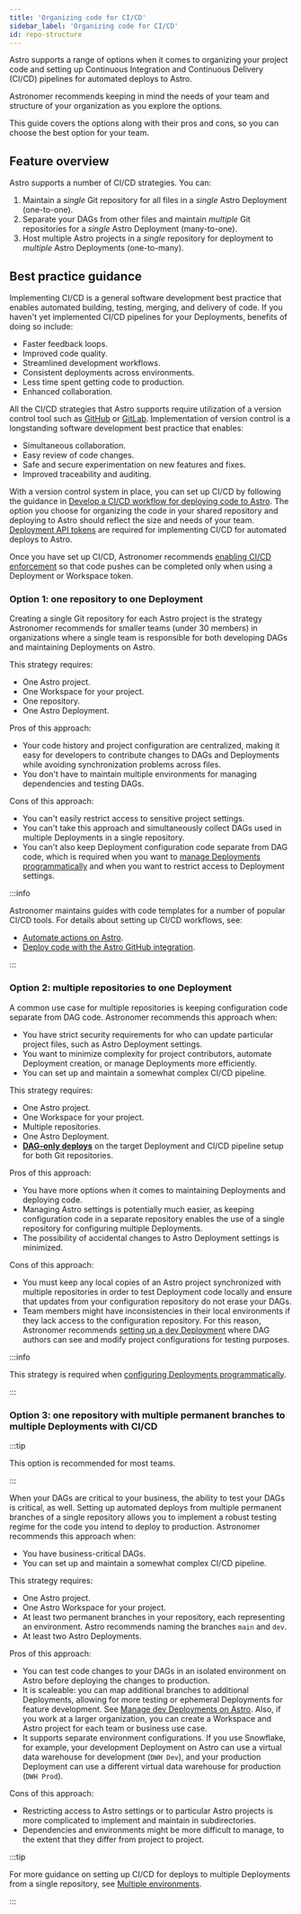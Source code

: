 ```yaml
---
title: 'Organizing code for CI/CD'
sidebar_label: 'Organizing code for CI/CD'
id: repo-structure
---
```


Astro supports a range of options when it comes to organizing your project code and setting up Continuous Integration and Continuous Delivery (CI/CD) pipelines for automated deploys to Astro. 

Astronomer recommends keeping in mind the needs of your team and structure of your organization as you explore the options.

This guide covers the options along with their pros and cons, so you can choose the best option for your team.

## Feature overview

Astro supports a number of CI/CD strategies. You can:
1. Maintain a *single* Git repository for all files in a *single* Astro Deployment (one-to-one).
2. Separate your DAGs from other files and maintain *multiple* Git repositories for a *single* Astro Deployment (many-to-one).
3. Host multiple Astro projects in a *single* repository for deployment to *multiple* Astro Deployments (one-to-many).

## Best practice guidance

Implementing CI/CD is a general software development best practice that enables automated building, testing, merging, and delivery of code. If you haven't yet implemented CI/CD pipelines for your Deployments, benefits of doing so include:
- Faster feedback loops.
- Improved code quality.
- Streamlined development workflows.
- Consistent deployments across environments.
- Less time spent getting code to production.
- Enhanced collaboration.

All the CI/CD strategies that Astro supports require utilization of a version control tool such as [GitHub](https://github.com/) or [GitLab](https://about.gitlab.com/). Implementation of version control is a longstanding software development best practice that enables:
- Simultaneous collaboration.
- Easy review of code changes.
- Safe and secure experimentation on new features and fixes.
- Improved traceability and auditing.

With a version control system in place, you can set up CI/CD by following the guidance in [Develop a CI/CD workflow for deploying code to Astro](https://astronomer.io/docs/astro/set-up-ci-cd). The option you choose for organizing the code in your shared repository and deploying to Astro should reflect the size and needs of your team. [Deployment API tokens](https://www.astronomer.io/docs/astro/deployment-api-tokens) are required for implementing CI/CD for automated deploys to Astro. 

Once you have set up CI/CD, Astronomer recommends [enabling CI/CD enforcement](https://www.astronomer.io/docs/astro/set-up-ci-cd#enforce-cicd) so that code pushes can be completed only when using a Deployment or Workspace token.

### Option 1: one repository to one Deployment

Creating a single Git repository for each Astro project is the strategy Astronomer recommends for smaller teams (under 30 members) in organizations where a single team is responsible for both developing DAGs and maintaining Deployments on Astro.

This strategy requires:
- One Astro project.
- One Workspace for your project.
- One repository.
- One Astro Deployment.

Pros of this approach:
- Your code history and project configuration are centralized, making it easy for developers to contribute changes to DAGs and Deployments while avoiding synchronization problems across files.
- You don't have to maintain multiple environments for managing dependencies and testing DAGs.

Cons of this approach:
- You can't easily restrict access to sensitive project settings.
- You can't take this approach and simultaneously collect DAGs used in multiple Deployments in a single repository.
- You can't also keep Deployment configuration code separate from DAG code, which is required when you want to [manage Deployments programmatically](https://www.astronomer.io/docs/astro/manage-deployments-as-code) and when you want to restrict access to Deployment settings.

:::info 

Astronomer maintains guides with code templates for a number of popular CI/CD tools. For details about setting up CI/CD workflows, see:

- [Automate actions on Astro](https://www.astronomer.io/docs/astro/automation-overview).
- [Deploy code with the Astro GitHub integration](https://www.astronomer.io/docs/astro/deploy-github-integration).

:::

### Option 2: multiple repositories to one Deployment

A common use case for multiple repositories is keeping configuration code separate from DAG code. Astronomer recommends this approach when:
- You have strict security requirements for who can update particular project files, such as Astro Deployment settings.
- You want to minimize complexity for project contributors, automate Deployment creation, or manage Deployments more efficiently.
- You can set up and maintain a somewhat complex CI/CD pipeline.

This strategy requires:
- One Astro project.
- One Workspace for your project.
- Multiple repositories.
- One Astro Deployment.
- [**DAG-only deploys**](https://www.astronomer.io/docs/astro/deploy-dags#enable-or-disable-dag-only-deploys-on-a-deployment) on the target Deployment and CI/CD pipeline setup for both Git repositories.

Pros of this approach:
- You have more options when it comes to maintaining Deployments and deploying code.
- Managing Astro settings is potentially much easier, as keeping configuration code in a separate repository enables the use of a single repository for configuring multiple Deployments.
- The possibility of accidental changes to Astro Deployment settings is minimized.

Cons of this approach:
- You must keep any local copies of an Astro project synchronized with multiple repositories in order to test Deployment code locally and ensure that updates from your configuration repository do not erase your DAGs.
- Team members might have inconsistencies in their local environments if they lack access to the configuration repository. For this reason, Astronomer recommends [setting up a dev Deployment](manage-dev-deployments) where DAG authors can see and modify project configurations for testing purposes.

:::info

This strategy is required when [configuring Deployments programmatically](https://www.astronomer.io/docs/astro/manage-deployments-as-code).

:::

### Option 3: one repository with multiple permanent branches to multiple Deployments with CI/CD

:::tip

This option is recommended for most teams.

:::

When your DAGs are critical to your business, the ability to test your DAGs is critical, as well. Setting up automated deploys from multiple permanent branches of a single repository allows you to implement a robust testing regime for the code you intend to deploy to production. Astronomer recommends this approach when:
- You have business-critical DAGs.
- You can set up and maintain a somewhat complex CI/CD pipeline.

This strategy requires:
- One Astro project.
- One Astro Workspace for your project.
- At least two permanent branches in your repository, each representing an environment. Astro recommends naming the branches `main` and `dev`.
- At least two Astro Deployments.

Pros of this approach:
- You can test code changes to your DAGs in an isolated environment on Astro before deploying the changes to production.
- It is scaleable: you can map additional branches to additional Deployments, allowing for more testing or ephemeral Deployments for feature development. See [Manage dev Deployments on Astro](manage-dev-deployments). Also, if you work at a larger organization, you can create a Workspace and Astro project for each team or business use case.
- It supports separate environment configurations. If you use Snowflake, for example, your development Deployment on Astro can use a virtual data warehouse for development (`DWH Dev`), and your production Deployment can use a different virtual data warehouse for production (`DWH Prod`).

Cons of this approach:
- Restricting access to Astro settings or to particular Astro projects is more complicated to implement and maintain in subdirectories.
- Dependencies and environments might be more difficult to manage, to the extent that they differ from project to project.

:::tip

For more guidance on setting up CI/CD for deploys to multiple Deployments from a single repository, see [Multiple environments](https://www.astronomer.io/docs/astro/set-up-ci-cd#multiple-environments).

:::
